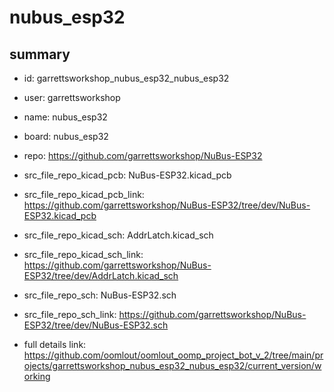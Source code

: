# nubus_esp32
 
## summary 
* id: garrettsworkshop_nubus_esp32_nubus_esp32
* user: garrettsworkshop
* name: nubus_esp32
* board: nubus_esp32
* repo: https://github.com/garrettsworkshop/NuBus-ESP32
* src_file_repo_kicad_pcb: NuBus-ESP32.kicad_pcb
* src_file_repo_kicad_pcb_link: https://github.com/garrettsworkshop/NuBus-ESP32/tree/dev/NuBus-ESP32.kicad_pcb
* src_file_repo_kicad_sch: AddrLatch.kicad_sch
* src_file_repo_kicad_sch_link: https://github.com/garrettsworkshop/NuBus-ESP32/tree/dev/AddrLatch.kicad_sch

* src_file_repo_sch: NuBus-ESP32.sch
* src_file_repo_sch_link: https://github.com/garrettsworkshop/NuBus-ESP32/tree/dev/NuBus-ESP32.sch
* full details link: https://github.com/oomlout/oomlout_oomp_project_bot_v_2/tree/main/projects/garrettsworkshop_nubus_esp32_nubus_esp32/current_version/working  








